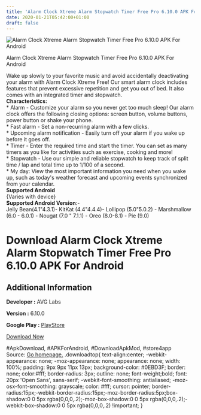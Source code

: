 ```yaml
---
title: 'Alarm Clock Xtreme Alarm Stopwatch Timer Free Pro 6.10.0 APK For Android'
date: 2020-01-21T05:42:00+01:00
draft: false
---
```


![Alarm Clock Xtreme Alarm Stopwatch Timer Free Pro 6.10.0 APK For Android](https://i0.wp.com/apkhome.net/wp-content/uploads/2020/01/Alarm-Clock-Xtreme-Alarm-Stopwatch-Timer-Free-Pro-6.10.0.png "Alarm Clock Xtreme Alarm Stopwatch Timer Free Pro 6.10.0 APK For Android")

  

Alarm Clock Xtreme Alarm Stopwatch Timer Free Pro 6.10.0 APK For Android

Wake up slowly to your favorite music and avoid accidentally deactivating your alarm with Alarm Clock Xtreme Free! Our smart alarm clock includes features that prevent excessive repetition and get you out of bed. It also comes with an integrated timer and stopwatch.  
**Characteristics:**  
\* Alarm - Customize your alarm so you never get too much sleep! Our alarm clock offers the following closing options: screen button, volume buttons, power button or shake your phone.  
\* Fast alarm - Set a non-recurring alarm with a few clicks.  
\* Upcoming alarm notification - Easily turn off your alarm if you wake up before it goes off.  
\* Timer - Enter the required time and start the timer. You can set as many timers as you like for activities such as exercise, cooking and more!  
\* Stopwatch - Use our simple and reliable stopwatch to keep track of split time / lap and total time up to 1/100 of a second.  
\* My day: View the most important information you need when you wake up, such as today's weather forecast and upcoming events synchronized from your calendar.  
**Supported Android**  
{Varies with device}  
**Supported Android Version**:-  
Jelly Bean(4.1"4.3.1)- KitKat (4.4"4.4.4)- Lollipop (5.0"5.0.2) - Marshmallow (6.0 - 6.0.1) - Nougat (7.0 " 7.1.1) - Oreo (8.0-8.1) - Pie (9.0)

Download Alarm Clock Xtreme Alarm Stopwatch Timer Free Pro 6.10.0 APK For Android
=================================================================================

Additional Information
----------------------

**Developer :** AVG Labs

**Version :** 6.10.0

**Google Play :** [PlayStore](https://play.google.com/store/apps/details?id=com.alarmclock.xtreme.free)

  

[Download Now](https://store4app.co/post/alarm-clock-xtreme-alarm-stopwatch-timer-free-pro-6-10-0-apk-for-android_1579545382)

  
#ApkDownload, #APKForAndroid, #DownloadApkMod, #store4app  
Source: [Go homepage.](https://store4app.co/post/alarm-clock-xtreme-alarm-stopwatch-timer-free-pro-6-10-0-apk-for-android_1579545382) .downloadtop{ text-align:center; -webkit-appearance: none; -moz-appearance: none; appearance: none; width: 100%; padding: 9px 9px 11px 13px; background-color: #0EBD3F; border: none; color:#fff; border-radius: 3px; outline: none; font-weight;bold; font: 20px 'Open Sans', sans-serif; -webkit-font-smoothing: antialiased; -moz-osx-font-smoothing: grayscale; color: #fff; cursor: pointer; border-radius:15px;-webkit-border-radius:15px;-moz-border-radius:5px;box-shadow:0 0 5px rgba(0,0,0,.2);-moz-box-shadow:0 0 5px rgba(0,0,0,.2);-webkit-box-shadow:0 0 5px rgba(0,0,0,.2) !important; }